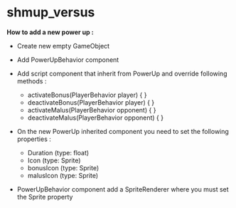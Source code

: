 # shmup_versus

**How to add a new power up :**

- Create new empty GameObject

- Add PowerUpBehavior component

- Add script component that inherit from PowerUp and override following methods :
    * activateBonus(PlayerBehavior player) { }
    * deactivateBonus(PlayerBehavior player) { }
    * activateMalus(PlayerBehavior opponent) { }
    * deactivateMalus(PlayerBehavior opponent) { }

- On the new PowerUp inherited component you need to set the following properties :
    * Duration (type: float)
    * Icon (type: Sprite)
    * bonusIcon (type: Sprite)
    * malusIcon (type: Sprite)

- PowerUpBehavior component add a SpriteRenderer where you must set the Sprite property
